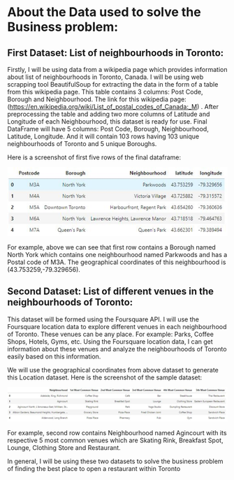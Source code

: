 
# About the Data used to solve the Business problem:

## First Dataset: List of neighbourhoods in Toronto:

Firstly, I will be using data from a wikipedia page which provides information about list of neighbourhoods in Toronto, Canada. I will be using web scrapping tool BeautifulSoup for extracting the data in the form of a table from this wikipedia page. This table contains 3 columns: Post Code, Borough and Neighbourhood. The link for this wikipedia page: (https://en.wikipedia.org/wiki/List_of_postal_codes_of_Canada:_M) . After preprocessing the table and adding two more columns of Latitude and Longitude of each Neighbourhood, this dataset is ready for use. Final DataFrame will have 5 columns: Post Code, Borough, Neighbourhood, Latitude, Longitude. And it will contain 103 rows having 103 unique neighbourhoods of Toronto and 5 unique Boroughs.

Here is a screenshot of first five rows of the final dataframe: 

<img src='DATA_IMG1.JPG'>

For example, above we can see that first row contains a Borough named North York which contains one 
neighbourhood named Parkwoods and has a Postal code of M3A. The geographical coordinates of this 
neighbourhood is (43.753259,-79.329656).

## Second Dataset: List of different venues in the neighbourhoods of Toronto:

This dataset will be formed using the Foursquare API. I will use the Foursquare location data to 
explore different venues in each neighbourhood of Toronto. These venues can be any place.
For example: Parks, Coffee Shops, Hotels, Gyms, etc. Using the Foursquare location data, 
I can get information about these venues and analyze the neighbourhoods of Toronto easily based on this information.

We will use the geographical coordinates from above dataset to generate this Location dataset.
Here is the screenshot of the sample dataset:

<img src='DATA_IMG2.JPG'>

For example, second row contains Neighbourhood named Agincourt with its respective 5 most common venues which are Skating Rink, Breakfast Spot, Lounge, Clothing Store and Restaurant.

In general, I will be using these two datasets to solve the business problem of finding the best 
place to open a restaurant within Toronto
